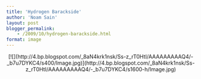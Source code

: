 ```yaml
---
title: 'Hydrogen Barackside'
author: 'Noam Sain'
layout: post
blogger_permalink:
    - /2009/10/hydrogen-barackside.html
format: image
---
```


<div style="clear: both; text-align: center;">[![](http://4.bp.blogspot.com/_8aN4krk1nsk/Ss-z_rT0HtI/AAAAAAAAAQ4/-_b7u7DYKC4/s400/Image.jpg)](http://4.bp.blogspot.com/_8aN4krk1nsk/Ss-z_rT0HtI/AAAAAAAAAQ4/-_b7u7DYKC4/s1600-h/Image.jpg)

</div>